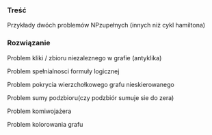 ### Treść
Przykłady dwóch problemów NP­zupełnych (innych niż cykl hamiltona)

### Rozwiązanie
Problem kliki / zbioru niezaleznego w grafie (antyklika)

Problem spełnialnosci formuły logicznej

Problem pokrycia wierzchołkowego grafu nieskierowanego

Problem sumy podzbioru(czy podzbiór sumuje sie do zera)

Problem komiwojażera

Problem kolorowania grafu

